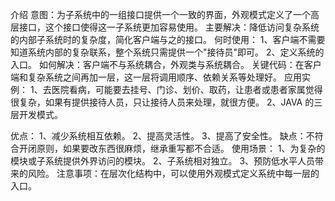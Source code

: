 介绍
意图：为子系统中的一组接口提供一个一致的界面，外观模式定义了一个高层接口，这个接口使得这一子系统更加容易使用。
主要解决：降低访问复杂系统的内部子系统时的复杂度，简化客户端与之的接口。
何时使用： 1、客户端不需要知道系统内部的复杂联系，整个系统只需提供一个"接待员"即可。 2、定义系统的入口。
如何解决：客户端不与系统耦合，外观类与系统耦合。
关键代码：在客户端和复杂系统之间再加一层，这一层将调用顺序、依赖关系等处理好。
应用实例： 
	1、去医院看病，可能要去挂号、门诊、划价、取药，让患者或患者家属觉得很复杂，如果有提供接待人员，只让接待人员来处理，就很方便。 
	2、JAVA 的三层开发模式。

优点： 1、减少系统相互依赖。 2、提高灵活性。 3、提高了安全性。
缺点：不符合开闭原则，如果要改东西很麻烦，继承重写都不合适。
使用场景： 1、为复杂的模块或子系统提供外界访问的模块。 2、子系统相对独立。 3、预防低水平人员带来的风险。
注意事项：在层次化结构中，可以使用外观模式定义系统中每一层的入口。
